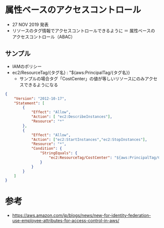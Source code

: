 # 属性ベースのアクセスコントロール

- 27 NOV 2019 発表
- リソースのタグ情報でアクセスコントロールできるように ＝ 属性ベースのアクセスコントロール（ABAC）

## サンプル

- IAMのポリシー
- ec2/ResourceTag/{タグ名} : "${aws:PrincipalTag/{タグ名}}
  - サンプルの場合タグ「CostCenter」の値が等しいリソースにのみアクセスできるようになる

```json
{
    "Version": "2012-10-17",
    "Statement": [
        {
            "Effect": "Allow",
            "Action": [ "ec2:DescribeInstances"],
            "Resource": "*"
        },
        {
            "Effect": "Allow",
            "Action": ["ec2:StartInstances","ec2:StopInstances"],
            "Resource": "*",
            "Condition": {
                "StringEquals": {
                    "ec2:ResourceTag/CostCenter": "${aws:PrincipalTag/CostCenter}"
                }
            }
        }
    ]
}
```

# 参考

- https://aws.amazon.com/jp/blogs/news/new-for-identity-federation-use-employee-attributes-for-access-control-in-aws/
